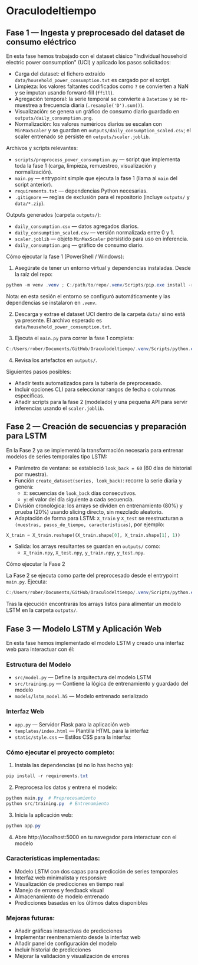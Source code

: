 # Oraculodeltiempo

## Fase 1 — Ingesta y preprocesado del dataset de consumo eléctrico

En esta fase hemos trabajado con el dataset clásico "Individual household electric power consumption" (UCI) y aplicado los pasos solicitados:

- Carga del dataset: el fichero extraído `data/household_power_consumption.txt` es cargado por el script.
- Limpieza: los valores faltantes codificados como `?` se convierten a NaN y se imputan usando forward-fill (`ffill`).
- Agregación temporal: la serie temporal se convierte a `Datetime` y se re-muestrea a frecuencia diaria (`.resample('D').sum()`).
- Visualización: se genera un gráfico de consumo diario guardado en `outputs/daily_consumption.png`.
- Normalización: los valores numéricos diarios se escalan con `MinMaxScaler` y se guardan en `outputs/daily_consumption_scaled.csv`; el scaler entrenado se persiste en `outputs/scaler.joblib`.

Archivos y scripts relevantes:

- `scripts/preprocess_power_consumption.py` — script que implementa toda la fase 1 (carga, limpieza, remuestreo, visualización y normalización).
- `main.py` — entrypoint simple que ejecuta la fase 1 (llama al `main` del script anterior).
- `requirements.txt` — dependencias Python necesarias.
- `.gitignore` — reglas de exclusión para el repositorio (incluye `outputs/` y `data/*.zip`).

Outputs generados (carpeta `outputs/`):

- `daily_consumption.csv` — datos agregados diarios.
- `daily_consumption_scaled.csv` — versión normalizada entre 0 y 1.
- `scaler.joblib` — objeto `MinMaxScaler` persistido para uso en inferencia.
- `daily_consumption.png` — gráfico de consumo diario.

Cómo ejecutar la fase 1 (PowerShell / Windows):

1. Asegúrate de tener un entorno virtual y dependencias instaladas. Desde la raíz del repo:

```powershell
python -m venv .venv ; C:/path/to/repo/.venv/Scripts/pip.exe install -r requirements.txt
```

Nota: en esta sesión el entorno se configuró automáticamente y las dependencias se instalaron en `.venv`.

2. Descarga y extrae el dataset UCI dentro de la carpeta `data/` si no está ya presente. El archivo esperado es `data/household_power_consumption.txt`.

3. Ejecuta el `main.py` para correr la fase 1 completa:

```powershell
C:/Users/rober/Documents/GitHub/Oraculodeltiempo/.venv/Scripts/python.exe C:/Users/rober/Documents/GitHub/Oraculodeltiempo/main.py
```

4. Revisa los artefactos en `outputs/`.

Siguientes pasos posibles:

- Añadir tests automatizados para la tubería de preprocesado.
- Incluir opciones CLI para seleccionar rangos de fecha o columnas específicas.
- Añadir scripts para la fase 2 (modelado) y una pequeña API para servir inferencias usando el `scaler.joblib`.

## Fase 2 — Creación de secuencias y preparación para LSTM

En la Fase 2 ya se implementó la transformación necesaria para entrenar modelos de series temporales tipo LSTM:

- Parámetro de ventana: se estableció `look_back = 60` (60 días de historial por muestra).
- Función `create_dataset(series, look_back)`: recorre la serie diaria y genera:
	- `X`: secuencias de `look_back` días consecutivos.
	- `y`: el valor del día siguiente a cada secuencia.
- División cronológica: los arrays se dividen en entrenamiento (80%) y prueba (20%) usando slicing directo, sin mezclado aleatorio.
- Adaptación de forma para LSTM: `X_train` y `X_test` se reestructuran a `(muestras, pasos_de_tiempo, características)`, por ejemplo:

```python
X_train = X_train.reshape((X_train.shape[0], X_train.shape[1], 1))
```

- Salida: los arrays resultantes se guardan en `outputs/` como:
	- `X_train.npy`, `X_test.npy`, `y_train.npy`, `y_test.npy`.

Cómo ejecutar la Fase 2

La Fase 2 se ejecuta como parte del preprocesado desde el entrypoint `main.py`. Ejecuta:

```powershell
C:/Users/rober/Documents/GitHub/Oraculodeltiempo/.venv/Scripts/python.exe C:/Users/rober/Documents/GitHub/Oraculodeltiempo/main.py
```

Tras la ejecución encontrarás los arrays listos para alimentar un modelo LSTM en la carpeta `outputs/`.

## Fase 3 — Modelo LSTM y Aplicación Web

En esta fase hemos implementado el modelo LSTM y creado una interfaz web para interactuar con él:

### Estructura del Modelo

- `src/model.py` — Define la arquitectura del modelo LSTM
- `src/training.py` — Contiene la lógica de entrenamiento y guardado del modelo
- `models/lstm_model.h5` — Modelo entrenado serializado

### Interfaz Web

- `app.py` — Servidor Flask para la aplicación web
- `templates/index.html` — Plantilla HTML para la interfaz
- `static/style.css` — Estilos CSS para la interfaz

### Cómo ejecutar el proyecto completo:

1. Instala las dependencias (si no lo has hecho ya):
```powershell
pip install -r requirements.txt
```

2. Preprocesa los datos y entrena el modelo:
```powershell
python main.py  # Preprocesamiento
python src/training.py  # Entrenamiento
```

3. Inicia la aplicación web:
```powershell
python app.py
```

4. Abre http://localhost:5000 en tu navegador para interactuar con el modelo

### Características implementadas:

- Modelo LSTM con dos capas para predicción de series temporales
- Interfaz web minimalista y responsive
- Visualización de predicciones en tiempo real
- Manejo de errores y feedback visual
- Almacenamiento de modelo entrenado
- Predicciones basadas en los últimos datos disponibles

### Mejoras futuras:

- Añadir gráficas interactivas de predicciones
- Implementar reentrenamiento desde la interfaz web
- Añadir panel de configuración del modelo
- Incluir historial de predicciones
- Mejorar la validación y visualización de errores